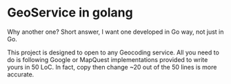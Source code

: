 GeoService in golang
=

Why another one? Short answer, I want one developed in Go way, not just in Go.

This project is designed to open to any Geocoding service. All you need to do is following Google or MapQuest implementations provided to write yours in 50 LoC. In fact, copy then change ~20 out of the 50 lines is more accurate.
